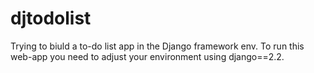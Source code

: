 # djtodolist
Trying to biuld a to-do list app in the Django framework env. 
To run this web-app you need to adjust your environment using django==2.2.
